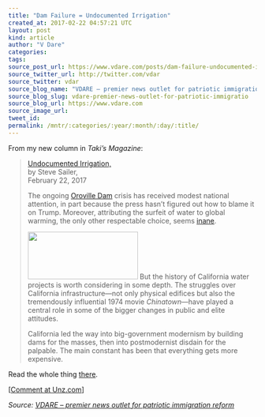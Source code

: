 ```yaml
---
title: "Dam Failure = Undocumented Irrigation"
created_at: 2017-02-22 04:57:21 UTC
layout: post
kind: article
author: "V Dare"
categories: 
tags: 
source_post_url: https://www.vdare.com/posts/dam-failure-undocumented-irrigation
source_twitter_url: http://twitter.com/vdar
source_twitter: vdar
source_blog_name: "VDARE – premier news outlet for patriotic immigration reform"
source_blog_slug: vdare-premier-news-outlet-for-patriotic-immigratio
source_blog_url: https://www.vdare.com
source_image_url: 
tweet_id:
permalink: /mntr/:categories/:year/:month/:day/:title/
---
```

<div class="pf-content"><p>From my new column in <em>Taki’s Magazine</em>:</p>
<blockquote><p><a id="xlink_1_2" class="xlink" title="Anchor Link to This Paragraph" href="http://www.unz.com/isteve/#xlink_1_2" name="xlink_1_2"></a> <a title="http://takimag.com/article/undocumented_irrigation_steve_sailer/print#axzz4ZAy0zws3" href="http://takimag.com/article/undocumented_irrigation_steve_sailer/print#axzz4ZAy0zws3">Undocumented Irrigation, </a><br />
by Steve Sailer,<br />
February 22, 2017</p>
<p>The ongoing <a href="http://www.unz.com/isteve/at-oroville-risks-more-correlated-than-independent/" target="_blank">Oroville Dam</a> crisis has received modest national attention, in part because the press hasn’t figured out how to blame it on Trump. Moreover, attributing the surfeit of water to global warming, the only other respectable choice, seems <a href="https://www.nytimes.com/2017/02/14/us/oroville-dam-climate-change-california.html?_r=1" target="_blank">inane</a>.</p><!-- TAG START { player: "7518-804336-VDare - Outstream - Rev", owner: "ONE Video by AOL", for: "ONE Video by AOL" - BEINJS } --><div id="57966237cc52c74a5e1363c4" class="vdb_player vdb_57966237cc52c74a5e1363c456bcd17ce4b018167fea5539">    <script type="text/javascript" src="//delivery.vidible.tv/jsonp/pid=57966237cc52c74a5e1363c4/56bcd17ce4b018167fea5539_bein.js"></script></div><!-- TAG END { date: 07/25/16 } -->
<p><a id="xlink_1_4" class="xlink" title="Anchor Link to This Paragraph" href="http://www.unz.com/isteve/#xlink_1_4" name="xlink_1_4"></a><a title="https://josmarlopes.files.wordpress.com/2015/02/jake-and-cross.jpg" href="https://josmarlopes.files.wordpress.com/2015/02/jake-and-cross.jpg"><img class="alignright" title="" src="https://josmarlopes.files.wordpress.com/2015/02/jake-and-cross.jpg" alt="" width="223" height="96" /></a> But the history of California water projects is worth considering in some depth. The struggles over California infrastructure—not only physical edifices but also the tremendously influential 1974 movie <em>Chinatown</em>—have played a central role in some of the bigger changes in public and elite attitudes.</p>
<p><a id="xlink_1_5" class="xlink" title="Anchor Link to This Paragraph" href="http://www.unz.com/isteve/#xlink_1_5" name="xlink_1_5"></a>California led the way into big-government modernism by building dams for the masses, then into postmodernist disdain for the palpable. The main constant has been that everything gets more expensive.</p></blockquote>
<p><a id="xlink_1_6" class="xlink" title="Anchor Link to This Paragraph" href="http://www.unz.com/isteve/#xlink_1_6" name="xlink_1_6"></a>Read the whole thing <a title="http://takimag.com/article/undocumented_irrigation_steve_sailer/print#axzz4ZAy0zws3" href="http://takimag.com/article/undocumented_irrigation_steve_sailer/print#axzz4ZAy0zws3">there</a>.</p>
<p>[<a href="http://www.unz.com/isteve/dam-failure-undocumented-irrigation/">Comment at Unz.com</a>]</p>
</div><div class="">
    <i>Source: <a href="https://www.vdare.com">VDARE – premier news outlet for patriotic immigration reform</a></i>
</div>
